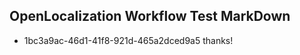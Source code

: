 ## OpenLocalization Workflow Test MarkDown
* 1bc3a9ac-46d1-41f8-921d-465a2dced9a5 thanks!

<!--HONumber=Jul16_HO4-->


